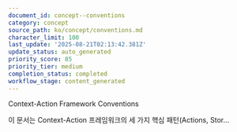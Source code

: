 ```yaml
---
document_id: concept--conventions
category: concept
source_path: ko/concept/conventions.md
character_limit: 100
last_update: '2025-08-21T02:13:42.381Z'
update_status: auto_generated
priority_score: 85
priority_tier: medium
completion_status: completed
workflow_stage: content_generated
---
```

Context-Action Framework Conventions

이 문서는 Context-Action 프레임워크의 세 가지 핵심 패턴(Actions, Stor...
